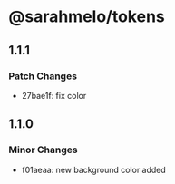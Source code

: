 # @sarahmelo/tokens

## 1.1.1

### Patch Changes

- 27bae1f: fix color

## 1.1.0

### Minor Changes

- f01aeaa: new background color added
